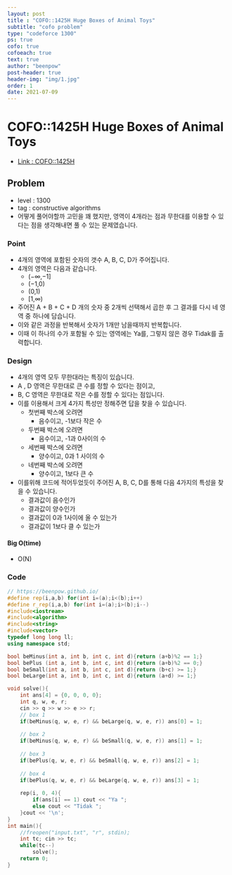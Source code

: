 ```yaml
---
layout: post
title : "COFO::1425H Huge Boxes of Animal Toys"
subtitle: "cofo problem"
type: "codeforce 1300"
ps: true
cofo: true
cofoeach: true
text: true
author: "beenpow"
post-header: true
header-img: "img/1.jpg"
order: 1
date: 2021-07-09
---
```

# COFO::1425H Huge Boxes of Animal Toys
- [Link : COFO::1425H](https://codeforces.com/problemset/problem/1425/H)

## Problem 

- level : 1300
- tag : constructive algorithms
- 어떻게 풀어야할까 고민을 꽤 했지만, 영역이 4개라는 점과 무한대를 이용할 수 있다는 점을 생각해내면 풀 수 있는 문제였습니다.

### Point
- 4개의 영역에 포함된 숫자의 갯수 A, B, C, D가 주어집니다.
- 4개의 영역은 다음과 같습니다.
  - (−∞,−1] 
  - (−1,0)
  - (0,1)
  - [1,∞)
- 주어진 A + B + C + D 개의 숫자 중 2개씩 선택해서 곱한 후 그 결과를 다시 네 영역 중 하나에 담습니다.
- 이와 같은 과정을 반복해서 숫자가 1개만 남을때까지 반복합니다.
- 이때 이 하나의 수가 포함될 수 있는 영역에는 Ya를, 그렇지 않은 경우 Tidak를 출력합니다.

### Design
- 4개의 영역 모두 무한대라는 특징이 있습니다.
- A , D 영역은 무한대로 큰 수를 정할 수 있다는 점이고,
- B,  C 영역은 무한대로 작은 수를 정할 수 있다는 점입니다.
- 이를 이용해서 크게 4가지 특성만 정해주면 답을 찾을 수 있습니다.
  - 첫번째 박스에 오려면
     - 음수이고, -1보다 작은 수
  - 두번째 박스에 오려면
    - 음수이고, -1과 0사이의 수
  - 세번째 박스에 오려면
    - 양수이고, 0과 1 사이의 수
  - 네번째 박스에 오려면
    - 양수이고, 1보다 큰 수
- 이를위해 코드에 적어두었듯이 주어진 A, B, C, D를 통해 다음 4가지의 특성을 찾을 수 있습니다.
    - 결과값이 음수인가
    - 결과값이 양수인가
    - 결과값이 0과 1사이에 올 수 있는가
    - 결과값이 1보다 클 수 있는가

#### Big O(time)
- O(N)

### Code

```cpp
// https://beenpow.github.io/
#define rep(i,a,b) for(int i=(a);i<(b);i++)
#define r_rep(i,a,b) for(int i=(a);i>(b);i--)
#include<iostream>
#include<algorithm>
#include<string>
#include<vector>
typedef long long ll;
using namespace std;

bool beMinus(int a, int b, int c, int d){return (a+b)%2 == 1;}
bool bePlus (int a, int b, int c, int d){return (a+b)%2 == 0;}
bool beSmall(int a, int b, int c, int d){return (b+c) >= 1;}
bool beLarge(int a, int b, int c, int d){return (a+d) >= 1;}

void solve(){
    int ans[4] = {0, 0, 0, 0};
    int q, w, e, r;
    cin >> q >> w >> e >> r;
    // box 1
    if(beMinus(q, w, e, r) && beLarge(q, w, e, r)) ans[0] = 1;
    
    // box 2
    if(beMinus(q, w, e, r) && beSmall(q, w, e, r)) ans[1] = 1;
    
    // box 3
    if(bePlus(q, w, e, r) && beSmall(q, w, e, r)) ans[2] = 1;
    
    // box 4
    if(bePlus(q, w, e, r) && beLarge(q, w, e, r)) ans[3] = 1;
    
    rep(i, 0, 4){
        if(ans[i] == 1) cout << "Ya ";
        else cout << "Tidak ";
    }cout << '\n';
}
int main(){
    //freopen("input.txt", "r", stdin);
    int tc; cin >> tc;
    while(tc--)
        solve();
    return 0;
}
 
```
